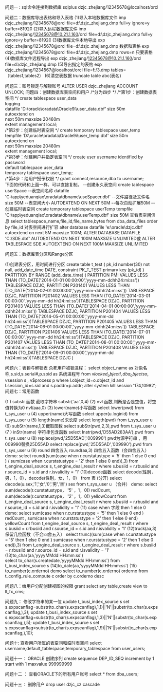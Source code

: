 问题一 : sql命令连接到数据库
sqlplus dzjc_zhejiang/12345678@localhost/orcl

问题二：数据库导出表格和导入表格
(1)导入本地数据库文件
imp dzjc_zhejiang/12345678@orcl file=d:\dzjc_zhejiang.dmp full=y ignore=y buffer=81920
(2)导入远程数据库文件
imp dzjc_zhejiang/12345678@10.21.1.160/orcl file=d:\dzjc_zhejiang.dmp full=y ignore=y buffer=81920
(3)数据库文件本地导出
exp dzjc_zhejiang/12345678@orcl file=d:\dzjc_zhejiang.dmp   数据和表格
exp dzjc_zhejiang/12345678@orcl file=d:\dzjc_zhejiang.dmp rows=n  只要表格
(4)数据库文件远程导出
exp dzjc_zhejiang/12345678@10.21.1.160/orcl file=d:\dzjc_zhejiang.dmp
(5)导出指定的表格
exp dzjc_zhejiang/1234567@localhost/orcl file=f:/3.dmp tables=（tables1,tables2） 
(6)清空表数据
truncate table abc(表名)

问题三：账号锁定与解锁账号
ALTER USER dzjc_zhejiang ACCOUNT UNLOCK;
问题四：创建数据库表空间和用户
/*分为四步 */
/*第1步：创建数据表空间  */
create tablespace user_data  
logging  
datafile 'D:\oracle\oradata\Oracle9i\user_data.dbf' 
size 50m  
autoextend on  
next 50m maxsize 20480m  
extent management local;  
/*第2步：创建临时表空间  */
create temporary tablespace user_temp  
tempfile 'D:\oracle\oradata\Oracle9i\user_temp.dbf' 
size 50m  
autoextend on  
next 50m maxsize 20480m  
extent management local;  
/*第3步：创建用户并指定表空间  */
create user username identified by password  
default tablespace user_data  
temporary tablespace user_temp;  
/*第4步：给用户授予权限  */
grant connect,resource,dba to username;  
下面的代码和上面一样，可以直接复制。
--创建永久表空间
create tablespace userSpace  --表空间名称
datafile 'C:\app\yeduanqiao\oradata\dbname\useSpacer.dbf'    --文件路径及文件名
size 50M   --表空间大小
AUTOEXTEND ON NEXT 50M   --每次自动扩展50M
--创建临时表空间
create temporary tablespace userTemp
tempfile  'C:\app\yeduanqiao\oradata\dbname\userTemp.dbf'
size 50M
查看表空间信息
select tablespace_name,file_id,file_name,bytes
from dba_data_files
order by file_id
对表空间进行扩容
alter database datafile 'e:\oracle\dzjc.dbf' autoextend on next 5M maxsize 100M;
ALTER DATABASE DATAFILE 'C:\SDE.dbf' AUTOEXTEND ON NEXT 100M MAXSIZE UNLIMITED或
ALTER TABLESPACE SDE AUTOEXTEND ON NEXT 100M MAXSIZE UNLIMITED

问题五：数据库表分区和Range分区

(1)创建表分区，用时间进行分区
create table t_test (
   pk_id                number(30)                      not null,
  add_date_time        DATE,
   constraint PK_T_TEST primary key (pk_id)
)
PARTITION BY RANGE (add_date_time)
(
  PARTITION PMI VALUES LESS THAN (TO_DATE('2014-01-01 00:00:00','yyyy-mm-ddhh24:mi:ss')) TABLESPACE DZJC,
  PARTITION P201401 VALUES LESS THAN (TO_DATE('2014-02-01 00:00:00','yyyy-mm-ddhh24:mi:ss')) TABLESPACE DZJC,
  PARTITION P201402 VALUES LESS THAN (TO_DATE('2014-03-01 00:00:00','yyyy-mm-dd hh24:mi:ss'))TABLESPACE DZJC,
  PARTITION P201403 VALUES LESS THAN (TO_DATE('2014-04-01 00:00:00','yyyy-mm-ddhh24:mi:ss')) TABLESPACE DZJC,
  PARTITION P201404 VALUES LESS THAN (TO_DATE('2014-05-01 00:00:00','yyyy-mm-dd hh24:mi:ss'))TABLESPACE DZJC,
  PARTITION P201405 VALUES LESS THAN (TO_DATE('2014-06-01 00:00:00','yyyy-mm-ddhh24:mi:ss')) TABLESPACE DZJC,
  PARTITION P201406 VALUES LESS THAN (TO_DATE('2014-07-01 00:00:00','yyyy-mm-dd hh24:mi:ss'))TABLESPACE DZJC,
  PARTITION P201407 VALUES LESS THAN (TO_DATE('2014-08-01 00:00:00','yyyy-mm-ddhh24:mi:ss')) TABLESPACE DZJC,
  PARTITION P201408 VALUES LESS THAN (TO_DATE('2014-09-01 00:00:00','yyyy-mm-dd hh24:mi:ss'))TABLESPACE DZJC
)

问题六：表锁与解锁表
杀死用户被锁进程：
  select object_name as 对象名称,s.sid,s.serial#,p.spid as 系统进程号
  from v$locked_object l , dba_objects o , v$session s , v$process p
  where l.object_id=o.object_id and l.session_id=s.sid and s.paddr=p.addr;
  alter system kill session '174,10982';  
问题七：常用函数                           

(1 ) substr 函数  截取字符串  substr('aa',0,4)
(2)  nvl 函数,判断是否是空值，将空值转换为0 nvl(aaa,0)
(3)  lower(name)小写函数  select lower(pwd) from t_sys_user u
(4)  upper(name)大写函数  select upper(u.loginid) from t_sys_user u
(5)  length(name)求长度   select length(pwd) from t_sys_user u
(6)  subStr(name,1,3)截取函数      select subStr(pwd,2,3),pwd from t_sys_user u
(7 ) inStr(name) 字符串包含函数  select Instr(pwd,'D55AD283AA'),pwd from t_sys_user u
(8)  replace(pwd,'25D55AD','009990')  pwd为源字符串 ，用009990替换25D55AD       select replace(pwd,'25D55AD','009990'),pwd from t_sys_user u
(9)  round 四舍五入  round(aa,3) 四舍五入函数（会四舍五入）
demo:
    select round((sum(case when r.curstatustype = '5' then 1 else 0 end ) /
    sum(case when r.curstatustype = '2' then 1 else 0 end)),3)
    from t_engine_deal_source s, t_engine_deal_result r
    where s.busiid = r.rbusiid
    and r.source_id = s.id
    and r.isvalidity = '1'
(10)decode函数  select decode(性别，男，1，0），decode(性别，女，1，0） from 表  (分开)
select decode(u.sex,'1','女','0','男','空') sex from t_sys_user u  （合并）
            demo:   select sum(decode(r.curstatustype， '5' ，1，0)) redCount,
                         sum(decode(r.curstatustype， '2' ，1，0)) yellowCount
                         from t_engine_deal_source s, t_engine_deal_result r
                         where s.busiid = r.rbusiid
                           and r.source_id = s.id
                           and r.isvalidity = '1'
(11) case when 字段 then 1 else 0
            demo:
                      select sum(case when r.curstatustype = '5' then 1 else 0 end ) redCount  ,
                      sum(case when r.curstatustype = '2' then 1 else 0 end) yellowCount
                      from t_engine_deal_source s, t_engine_deal_result r
                      where s.busiid = r.rbusiid
                      and r.source_id = s.id
                      and r.isvalidity = '1'
(12)truck(aa,3) 保留几位函数（不会四舍五入）
                   select trunc((sum(case when r.curstatustype = '5' then 1 else 0 end ) 
                   sum(case when r.curstatustype = '2' then 1 else 0 end)),3)
                   from t_engine_deal_source s, t_engine_deal_result r
                   where s.busiid = r.rbusiid
                   and r.source_id = s.id
                   and r.isvalidity = '1'
(13)to_char(aa,'yyyyMMdd HH:mm:ss')  
                  select to_char(s.createdate,'yyyyMMdd HH:mm:ss')  from t_busi_index_source s 
(14)to_date(aa,'yyyyMMdd HH:mm:ss')
(15) to_number(c.orderno)
                    demo   select to_number(c.orderno) orderno
                    from t_config_rule_compute c
                    order by c.orderno desc

问题八：给用户分配创建视图的权限
            grant select any table,create view to ll_fx_cms;

问题九： 修改字符串的某一位
            update t_busi_index_source s set s.expscanflag=substr(to_char(s.expscanflag),1,1)||'N'||substr(to_char(s.expscanflag,),3);
            update t_busi_index_source s set s.expscanflag=substr(to_char(s.expscanflag),1,3)||'N'||substr(to_char(s.expscanflag,),5);
            update t_busi_index_source s set s.expscanflag=substr(to_char(s.expscanflag),1,9)||'N'||substr(to_char(s.expscanflag,),10);


问题十: 查看用户所属的表空间和临时表空间
select username,default_tablespace,temporary_tablespace from user_users;

问题十一： ORACLE 创建序列
create sequence DEP_ID_SEQ
increment by 1
start with 1
maxvalue 999999999

问题十二 ：  查看ORACLE下的所有用户账号
select * from dba_users;

问题十三： 删除用户
drop user dzjc_cz cascade
